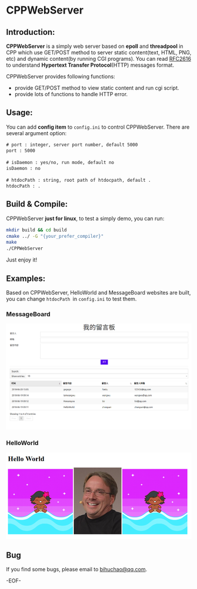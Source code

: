 # CPPWebServer

## Introduction:

**CPPWebServer** is a simply web server based on **epoll** and **threadpool** in CPP which use GET/POST method to server static content(text, HTML, PNG, etc) and dynamic content(by running CGI programs). You can read [RFC2616](https://tools.ietf.org/html/rfc2616) to understand **Hypertext Transfer Protocol**(HTTP) messages format.

CPPWebServer provides following functions:
- provide GET/POST method to view static content and run cgi script.
- provide lots of functions to handle HTTP error.

## Usage:

You can add **config item** to `config.ini` to control CPPWebServer. There are several argument option:
```
# port : integer, server port number, default 5000
port : 5000

# isDaemon : yes/no, run mode, default no
isDaemon : no

# htdocPath : string, root path of htdocpath, default .
htdocPath : .
```

## Build & Compile:

CPPWebServer **just for linux**, to test a simply demo, you can run:

```bash
mkdir build && cd build
cmake ../ -G "{your_prefer_compiler}"
make
./CPPWebServer
```
Just enjoy it!

## Examples:
Based on CPPWebServer, HelloWorld and MessageBoard websites are built, you can change `htdocPath `in `config.ini` to test them.

### MessageBoard
![image](doc/MessageBoard.png)
### HelloWorld
![image](doc/HelloWorld.png)


## Bug

If you find some bugs, please email to bihuchao@qq.com.
    
-EOF-

